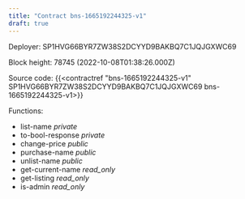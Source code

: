 ```yaml
---
title: "Contract bns-1665192244325-v1"
draft: true
---
```

Deployer: SP1HVG66BYR7ZW38S2DCYYD9BAKBQ7C1JQJGXWC69


 



Block height: 78745 (2022-10-08T01:38:26.000Z)

Source code: {{<contractref "bns-1665192244325-v1" SP1HVG66BYR7ZW38S2DCYYD9BAKBQ7C1JQJGXWC69 bns-1665192244325-v1>}}

Functions:

* list-name _private_
* to-bool-response _private_
* change-price _public_
* purchase-name _public_
* unlist-name _public_
* get-current-name _read_only_
* get-listing _read_only_
* is-admin _read_only_
